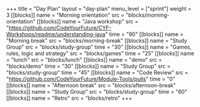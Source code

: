 +++
title = "Day Plan"
layout = "day-plan"
menu_level = ["sprint"]
weight = 3
[[blocks]]
name = "Morning orientation"
src = "blocks/morning-orientation"
[[blocks]]
name = "Java workshop"
src = "https://github.com/CodeYourFuture/CYF-Workshops/readme/understanding-java"
time = "90"
[[blocks]]
name = "Morning break"
src = "blocks/morning-break"
[[blocks]]
name = "Study Group"
src = "blocks/study-group"
time = "30"
[[blocks]]
name = "Games, rules, logic and strategy"
src = "blocks/games"
time = "25"
[[blocks]]
name = "lunch"
src = "blocks/lunch"
[[blocks]]
name = "demo"
src = "blocks/demo"
time = "30"
[[blocks]]
name = "Study Group"
src = "blocks/study-group"
time = "45"
[[blocks]]
name = "Code Review"
src = "https://github.com/CodeYourFuture/Module-Tools/pulls"
time = "0"
[[blocks]]
name = "Afternoon break"
src = "blocks/afternoon-break"
[[blocks]]
name = "Study Group"
src = "blocks/study-group"
time = "60"
[[blocks]]
name = "Retro"
src = "blocks/retro"
+++
